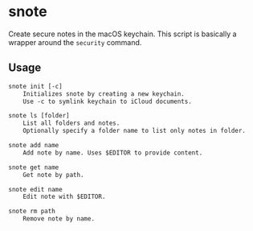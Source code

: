 # snote

Create secure notes in the macOS keychain.
This script is basically a wrapper around the `security` command.

## Usage

```txt
snote init [-c]
    Initializes snote by creating a new keychain.
    Use -c to symlink keychain to iCloud documents.

snote ls [folder]
    List all folders and notes. 
    Optionally specify a folder name to list only notes in folder.

snote add name
    Add note by name. Uses $EDITOR to provide content.

snote get name
    Get note by path.

snote edit name
    Edit note with $EDITOR.

snote rm path
    Remove note by name.
```
